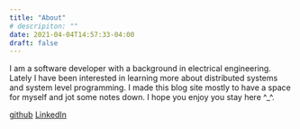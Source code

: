 ```yaml
---
title: "About"
# descripiton: ""
date: 2021-04-04T14:57:33-04:00
draft: false
---
```


I am a software developer with a background in electrical engineering. Lately I have been interested in learning more about distributed systems and system level programming. I made this blog site mostly to have a space for myself and jot some notes down. I hope you enjoy you stay here ^_^.

[github](https://github.com/aelnahas)
[LinkedIn](https://www.linkedin.com/in/ahmed-elnahas-903b4243/)
